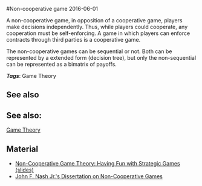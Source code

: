 
#Non-cooperative game
2016-06-01

A non-cooperative game, in opposition of a cooperative game, players make decisions independently. Thus, while players could cooperate, any cooperation must be self-enforcing. A game in which players can enforce contracts through third parties is a cooperative game.

The non-cooperative games can be sequential or not. Both can be represented by a extended form (decision tree), but only the non-sequential can be represented as a bimatrix of payoffs.

***Tags***: Game Theory

## See also
## See also:
[Game Theory](/game_theory)
## Material
* [Non-Cooperative Game Theory: Having Fun with Strategic Games (slides)](http://scholar.harvard.edu/files/wonbinkang/files/tedy_game_theory.pdf)
* [John F. Nash Jr.'s Dissertation on Non-Cooperative Games](http://rbsc.princeton.edu/sites/default/files/Non-Cooperative_Games_Nash.pdf)


